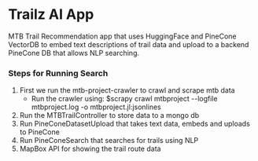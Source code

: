 # Trailz AI App 
MTB Trail Recommendation app that uses HuggingFace and PineCone
VectorDB to embed text descriptions of trail data and upload
to a backend PineCone DB that allows NLP searching. 

### Steps for Running Search ###

1. First we run the mtb-project-crawler to crawl and scrape mtb data 
    * Run the crawler using: 
        $scrapy crawl mtbproject --logfile mtbproject.log -o mtbproject.jl:jsonlines
2. Run the MTBTrailController to store data to a mongo db 
3. Run PineConeDatasetUpload that takes text data, embeds and uploads to PineCone 
4. Run PineConeSearch that searches for trails using NLP 
5. MapBox API for showing the trail route data 

